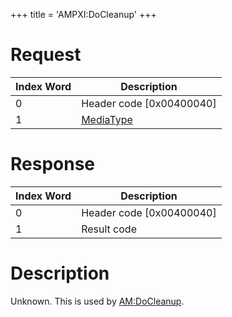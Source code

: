 +++
title = 'AMPXI:DoCleanup'
+++

# Request

| Index Word | Description                                           |
|------------|-------------------------------------------------------|
| 0          | Header code \[0x00400040\]                            |
| 1          | [MediaType](Filesystem_services#mediatype "wikilink") |

# Response

| Index Word | Description                |
|------------|----------------------------|
| 0          | Header code \[0x00400040\] |
| 1          | Result code                |

# Description

Unknown. This is used by [AM:DoCleanup](AM:DoCleanup "wikilink").

